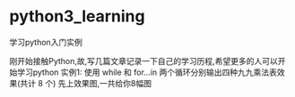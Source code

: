 # python3_learning
学习python入门实例

刚开始接触Python,故,写几篇文章记录一下自己的学习历程,希望更多的人可以开始学习python
实例1:
    使用 while 和 for...in 两个循环分别输出四种九九乘法表效果(共计 8 个)
    先上效果图,一共给你8幅图
